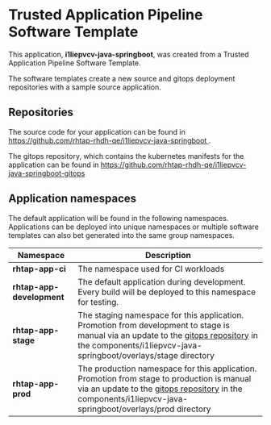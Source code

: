 # Trusted Application Pipeline Software Template

This application, **i1liepvcv-java-springboot**, was created from a Trusted Application Pipeline Software Template.

The software templates create a new source and gitops deployment repositories with a sample source application. 

## Repositories

The source code for your application can be found in [https://github.com/rhtap-rhdh-qe/i1liepvcv-java-springboot ](https://github.com/rhtap-rhdh-qe/i1liepvcv-java-springboot ).
 
The gitops repository, which contains the kubernetes manifests for the application can be found in 
[https://github.com/rhtap-rhdh-qe/i1liepvcv-java-springboot-gitops ](https://github.com/rhtap-rhdh-qe/i1liepvcv-java-springboot-gitops ) 

## Application namespaces 

The default application will be found in the following namespaces. Applications can be deployed into unique namespaces or multiple software templates can also bet generated into the same group namespaces.  

|  Namespace   |  Description   |  
| -------- | -------- |
| **rhtap-app-ci** | The namespace used for CI workloads |
| **rhtap-app-development** | The default application during development. Every build will be deployed to this namespace for testing. |
| **rhtap-app-stage** | The staging namespace for this application. Promotion from development to stage is manual via an update to the [gitops repository](https://github.com/rhtap-rhdh-qe/i1liepvcv-java-springboot-gitops ) in the components/i1liepvcv-java-springboot/overlays/stage directory |
| **rhtap-app-prod** | The production namespace for this application. Promotion from stage to production is manual via an update to the [gitops repository](https://github.com/rhtap-rhdh-qe/i1liepvcv-java-springboot-gitops ) in the components/i1liepvcv-java-springboot/overlays/prod directory |